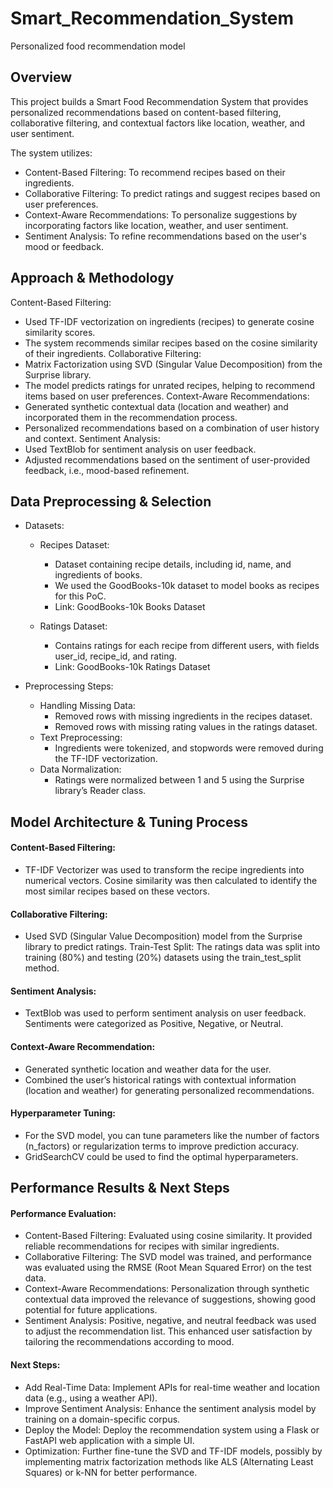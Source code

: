 # Smart_Recommendation_System
Personalized food recommendation model
## Overview
This project builds a Smart Food Recommendation System that provides personalized recommendations based on content-based filtering, collaborative filtering, and contextual factors like location, weather, and user sentiment.

The system utilizes:
- Content-Based Filtering: To recommend recipes based on their ingredients.
- Collaborative Filtering: To predict ratings and suggest recipes based on user preferences.
- Context-Aware Recommendations: To personalize suggestions by incorporating factors like location, weather, and user sentiment.
- Sentiment Analysis: To refine recommendations based on the user's mood or feedback.

## Approach & Methodology
Content-Based Filtering:
- Used TF-IDF vectorization on ingredients (recipes) to generate cosine similarity scores.
- The system recommends similar recipes based on the cosine similarity of their ingredients.
Collaborative Filtering:
- Matrix Factorization using SVD (Singular Value Decomposition) from the Surprise library.
- The model predicts ratings for unrated recipes, helping to recommend items based on user preferences.
Context-Aware Recommendations:
- Generated synthetic contextual data (location and weather) and incorporated them in the recommendation process.
- Personalized recommendations based on a combination of user history and context.
Sentiment Analysis:
- Used TextBlob for sentiment analysis on user feedback.
- Adjusted recommendations based on the sentiment of user-provided feedback, i.e., mood-based refinement.

## Data Preprocessing & Selection
- Datasets:
  - Recipes Dataset:
    - Dataset containing recipe details, including id, name, and ingredients of books.
    - We used the GoodBooks-10k dataset to model books as recipes for this PoC.
    - Link: GoodBooks-10k Books Dataset
      
  - Ratings Dataset:
    - Contains ratings for each recipe from different users, with fields user_id, recipe_id, and rating.
    - Link: GoodBooks-10k Ratings Dataset

- Preprocessing Steps:
  - Handling Missing Data:
    - Removed rows with missing ingredients in the recipes dataset.
    - Removed rows with missing rating values in the ratings dataset.
  - Text Preprocessing:
    - Ingredients were tokenized, and stopwords were removed during the TF-IDF vectorization.
  - Data Normalization:
    - Ratings were normalized between 1 and 5 using the Surprise library’s Reader class.

## Model Architecture & Tuning Process
#### Content-Based Filtering:
- TF-IDF Vectorizer was used to transform the recipe ingredients into numerical vectors. Cosine similarity was then calculated to identify the most similar recipes based on these vectors.
#### Collaborative Filtering:
- Used SVD (Singular Value Decomposition) model from the Surprise library to predict ratings.
Train-Test Split: The ratings data was split into training (80%) and testing (20%) datasets using the train_test_split method.
#### Sentiment Analysis:
- TextBlob was used to perform sentiment analysis on user feedback. Sentiments were categorized as Positive, Negative, or Neutral.
#### Context-Aware Recommendation:
- Generated synthetic location and weather data for the user.
- Combined the user’s historical ratings with contextual information (location and weather) for generating personalized recommendations.
#### Hyperparameter Tuning:
- For the SVD model, you can tune parameters like the number of factors (n_factors) or regularization terms to improve prediction accuracy.
- GridSearchCV could be used to find the optimal hyperparameters.

## Performance Results & Next Steps
#### Performance Evaluation:
- Content-Based Filtering: Evaluated using cosine similarity. It provided reliable recommendations for recipes with similar ingredients.
- Collaborative Filtering: The SVD model was trained, and performance was evaluated using the RMSE (Root Mean Squared Error) on the test data.
- Context-Aware Recommendations: Personalization through synthetic contextual data improved the relevance of suggestions, showing good potential for future applications.
- Sentiment Analysis: Positive, negative, and neutral feedback was used to adjust the recommendation list. This enhanced user satisfaction by tailoring the recommendations according to mood.

#### Next Steps:
- Add Real-Time Data: Implement APIs for real-time weather and location data (e.g., using a weather API).
- Improve Sentiment Analysis: Enhance the sentiment analysis model by training on a domain-specific corpus.
- Deploy the Model: Deploy the recommendation system using a Flask or FastAPI web application with a simple UI.
- Optimization: Further fine-tune the SVD and TF-IDF models, possibly by implementing matrix factorization methods like ALS (Alternating Least Squares) or k-NN for better performance.
